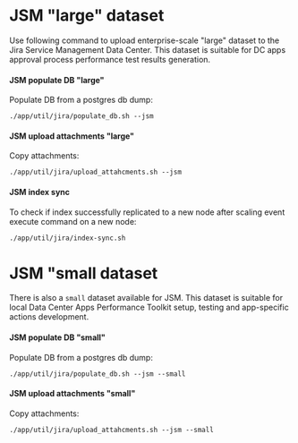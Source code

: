 # JSM "large" dataset
Use following command to upload enterprise-scale "large" dataset to the Jira Service Management Data Center. 
This dataset is suitable for DC apps approval process performance test results generation.

#### JSM populate DB "large"
Populate DB from a postgres db dump:

`./app/util/jira/populate_db.sh --jsm`

#### JSM upload attachments "large"
Copy attachments:

`./app/util/jira/upload_attahcments.sh --jsm`

#### JSM index sync
To check if index successfully replicated to a new node after scaling event execute command on a new node:

`./app/util/jira/index-sync.sh`

# JSM "small dataset
There is also a `small` dataset available for JSM. This dataset is suitable for local 
Data Center Apps Performance Toolkit setup, testing and app-specific actions development.

#### JSM populate DB "small"
Populate DB from a postgres db dump:

`./app/util/jira/populate_db.sh --jsm --small`

#### JSM upload attachments "small"
Copy attachments:

`./app/util/jira/upload_attahcments.sh --jsm --small`